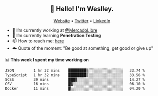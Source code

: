 <h2 align="center">👋 Hello! I'm Weslley.</h2>
<p align="center">
  <a href="http://weslleyneri.com.br">Website</a> •
  <a href="https://twitter.com/Weslley_Neri">Twitter</a> •
  <a href="https://www.linkedin.com/in/weslley-neri-3658908b">LinkedIn</a>
</p>


- 🔭 I’m currently working at [@MercadoLibre](https://github.com/mercadolibre)
- 🌱 I’m currently learning **Penetration Testing**
- 📫 How to reach me: [here](mailto:weslley39@gmail.com)
- ☁️ Quote of the moment: "Be good at something, get good or give up"

📊 **This week I spent my time working on**
<!--START_SECTION:waka-->

```txt
JSON         1 hr 32 mins    ████████▒░░░░░░░░░░░░░░░░   33.74 %
TypeScript   1 hr 32 mins    ████████▒░░░░░░░░░░░░░░░░   33.56 %
SCSS         39 mins         ███▓░░░░░░░░░░░░░░░░░░░░░   14.27 %
CSV          16 mins         █▓░░░░░░░░░░░░░░░░░░░░░░░   06.10 %
Docker       11 mins         █░░░░░░░░░░░░░░░░░░░░░░░░   04.20 %
```

<!--END_SECTION:waka-->

<!-- Inspired by https://github.com/gruselhaus/gruselhaus -->